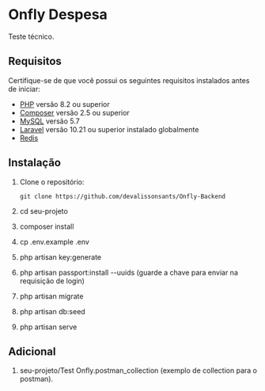 # Onfly Despesa

Teste técnico.

## Requisitos

Certifique-se de que você possui os seguintes requisitos instalados antes de iniciar:

- [PHP](https://php.net) versão 8.2 ou superior
- [Composer](https://getcomposer.org) versão 2.5 ou superior
- [MySQL](https://www.mysql.com) versão 5.7
- [Laravel](https://laravel.com) versão 10.21 ou superior instalado globalmente
- [Redis](https://redis.io/docs/getting-started/)

## Instalação

1. Clone o repositório:

   ```shell
   git clone https://github.com/devalissonsants/Onfly-Backend

2. cd seu-projeto

3. composer install

4. cp .env.example .env

5. php artisan key:generate

6. php artisan passport:install --uuids  (guarde a chave para enviar na requisição de login)

7. php artisan migrate

8. php artisan db:seed

9. php artisan serve

## Adicional

1. seu-projeto/Test Onfly.postman_collection (exemplo de collection para o postman).

